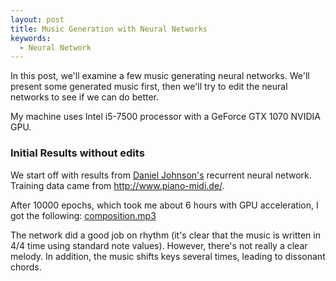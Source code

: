 ```yaml
---
layout: post
title: Music Generation with Neural Networks
keywords: 
  - Neural Network
---
```


In this post, we'll examine a few music generating neural networks. We'll present some generated music first, then we'll try to edit the neural networks to see if we can do better.  

My machine uses Intel i5-7500 processor with a GeForce GTX 1070 NVIDIA GPU.
### Initial Results without edits

We start off with results from [Daniel Johnson's](http://www.hexahedria.com/2015/08/03/composing-music-with-recurrent-neural-networks/) recurrent neural network. Training data came from http://www.piano-midi.de/.  

After 10000 epochs, which took me about 6 hours with GPU acceleration, I got the following:
<a href="/music/composition.mp3" download>composition.mp3</a>

The network did a good job on rhythm (it's clear that the music is written in 4/4 time using standard note values). However, there's not really a clear melody. In addition, the music shifts keys several times, leading to dissonant chords.  

